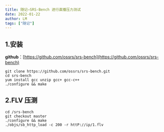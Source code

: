 ```yaml
---
title: 随记—SRS-Bench 进行直播压力测试
date: 2022-01-22
author: LM
tags: ["随记"]
---
```


## 1.安装

**github**：[https://github.com/ossrs/srs-bench](https://github.com/ossrs/srs-bench)

```
git clone https://github.com/ossrs/srs-bench.git
cd srs-bench
yum install gcc unzip gcc+ gcc-c++
./configure && make
```

## 2.FLV 压测

```
cd /srs-bench
git checkout master
./configure && make
./objs/sb_http_load -c 200 -r httP://ip/1.flv
```

